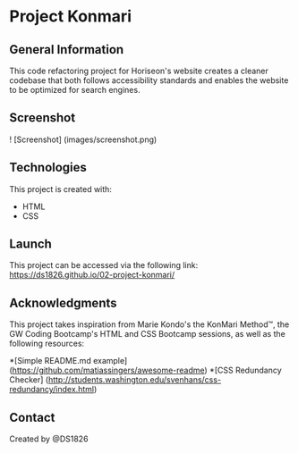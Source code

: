 # Project Konmari

## General Information
This code refactoring project for Horiseon's website creates a cleaner codebase that both follows accessibility standards and enables the website to be optimized for search engines.

## Screenshot
! [Screenshot] (images/screenshot.png)

## Technologies
This project is created with: 
* HTML
* CSS

## Launch
This project can be accessed via the following link: https://ds1826.github.io/02-project-konmari/

## Acknowledgments
This project takes inspiration from Marie Kondo's the KonMari Method™, the GW Coding Bootcamp's HTML and CSS Bootcamp sessions, as well as the following resources:

*[Simple README.md example] (https://github.com/matiassingers/awesome-readme)
*[CSS Redundancy Checker] (http://students.washington.edu/svenhans/css-redundancy/index.html)

## Contact
Created by @DS1826